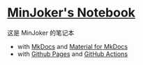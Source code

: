 # [MinJoker's Notebook](https://note.minjoker.top/)

这是 MinJoker 的笔记本

- with [MkDocs](https://www.mkdocs.org/) and [Material for MkDocs](https://squidfunk.github.io/mkdocs-material/)
- with [Github Pages](https://pages.github.com/) and [GitHub Actions](https://github.com/features/actions)
